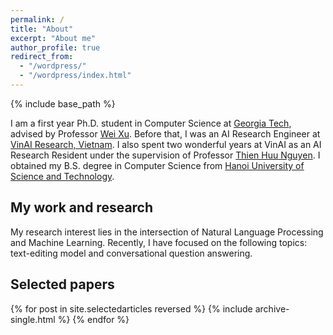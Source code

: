 ```yaml
---
permalink: /
title: "About"
excerpt: "About me"
author_profile: true
redirect_from: 
  - "/wordpress/"
  - "/wordpress/index.html"
---
```


{% include base_path %}

I am a first year Ph.D. student in Computer Science at <a href="https://www.gatech.edu/">Georgia Tech</a>, advised by Professor <a href="https://cocoxu.github.io/">Wei Xu</a>. Before that, I was an AI Research Engineer at <a href="https://www.vinai.io/">VinAI Research, Vietnam</a>. I also spent two wonderful years at VinAI as an AI Research Resident under the supervision of Professor <a href="https://ix.cs.uoregon.edu/~thien/">Thien Huu Nguyen</a>. I obtained my B.S. degree in Computer Science from <a href="https://en.hust.edu.vn/">Hanoi University of Science and Technology</a>.

## My work and research
My research interest lies in the intersection of Natural Language Processing and Machine Learning. Recently, I have focused on the following topics: text-editing model and conversational question answering.

## Selected papers
{% for post in site.selectedarticles reversed %}
  {% include archive-single.html %}
{% endfor %}
